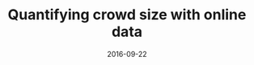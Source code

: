 ---
title: "Quantifying crowd size with online data"
collection: talks
type: "Contributed talk"
permalink: /talks/2016-09-22-talk-12
venue: "Conference on Complex Systems CCS'2016"
date: 2016-09-22
location: "Amsterdam, NL"
---